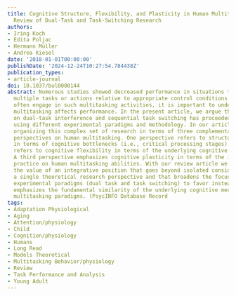 ```yaml
---
title: Cognitive Structure, Flexibility, and Plasticity in Human Multitasking-An Integrative
  Review of Dual-Task and Task-Switching Research
authors:
- Iring Koch
- Edita Poljac
- Hermann Müller
- Andrea Kiesel
date: '2018-01-01T00:00:00'
publishDate: '2024-12-24T10:27:54.784438Z'
publication_types:
- article-journal
doi: 10.1037/bul0000144
abstract: Numerous studies showed decreased performance in situations that require
  multiple tasks or actions relative to appropriate control conditions. Because humans
  often engage in such multitasking activities, it is important to understand how
  multitasking affects performance. In the present article, we argue that research
  on dual-task interference and sequential task switching has proceeded largely separately
  using different experimental paradigms and methodology. In our article we aim at
  organizing this complex set of research in terms of three complementary research
  perspectives on human multitasking. One perspective refers to structural accounts
  in terms of cognitive bottlenecks (i.e., critical processing stages). A second perspective
  refers to cognitive flexibility in terms of the underlying cognitive control processes.
  A third perspective emphasizes cognitive plasticity in terms of the influence of
  practice on human multitasking abilities. With our review article we aimed at highlighting
  the value of an integrative position that goes beyond isolated consideration of
  a single theoretical research perspective and that broadens the focus from single
  experimental paradigms (dual task and task switching) to favor instead a view that
  emphasizes the fundamental similarity of the underlying cognitive mechanisms across
  multitasking paradigms. (PsycINFO Database Record
tags:
- Adaptation Physiological
- Aging
- Attention/physiology
- Child
- Cognition/physiology
- Humans
- Long Read
- Models Theoretical
- Multitasking Behavior/physiology
- Review
- Task Performance and Analysis
- Young Adult
---
```

